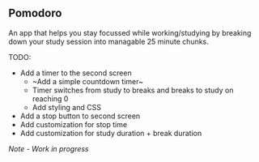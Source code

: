 ## Pomodoro

An app that helps you stay focussed while working/studying by breaking down your study session into managable 25 minute chunks.

TODO:

- Add a timer to the second screen
  - ~Add a simple countdown timer~
  - Timer switches from study to breaks and breaks to study on reaching 0
  - Add styling and CSS
- Add a stop button to second screen
- Add customization for stop time
- Add customization for study duration + break duration 

*Note - Work in progress*
